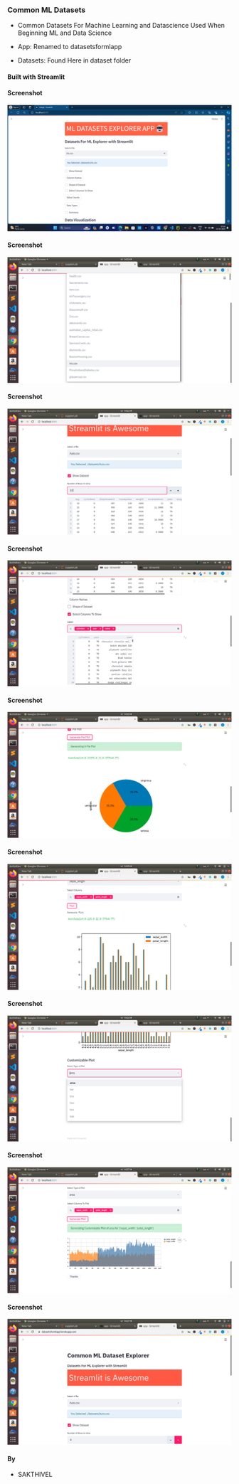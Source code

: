 ### Common ML Datasets

+ Common Datasets For Machine Learning and Datascience Used When Beginning ML and Data Science

+ App: Renamed to datasetsformlapp
+ Datasets: Found Here in dataset folder

#### Built with Streamlit

#### Screenshot
![](images/mlapp1.png)

#### Screenshot
![](images/app_images03.png)

#### Screenshot
![](images/app_images04.png)

#### Screenshot
![](images/app_images05.png)

#### Screenshot
![](images/app_images06.png)

#### Screenshot
![](images/app_images07.png)

#### Screenshot
![](images/app_images08.png)

#### Screenshot
![](images/app_images09.png)

#### Screenshot
![](images/app_images10.png)





#### By
+ SAKTHIVEL